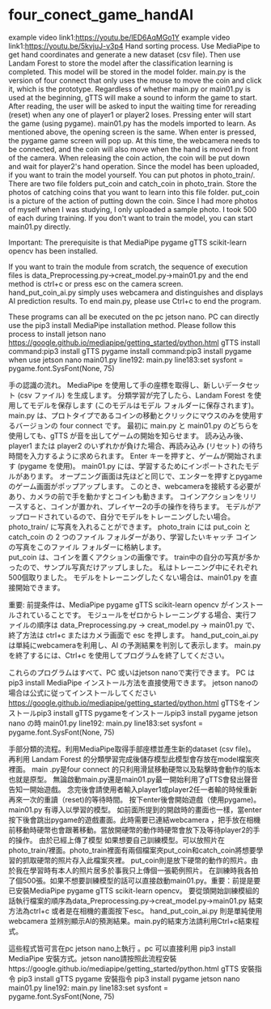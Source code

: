# four_conect_game_handAI
example video link1:https://youtu.be/lED6AqMGo1Y
example video link1:https://youtu.be/5kvjuJ-v3p4
Hand sorting process.  Use MediaPipe to get hand coordinates and generate a new dataset (csv file).
Then use Landam Forest to store the model after the classification learning is completed. This model will be stored in the model folder. 
main.py is the version of four connect that only uses the mouse to move the coin and click it, which is the prototype.
Regardless of whether main.py or main01.py is used at the beginning, gTTS will make a sound to inform the game to start.
After reading, the user will be asked to input the waiting time for rereading (reset) when any one of player1 or player2 loses.
Pressing enter will start the game (using pygame).  main01.py has the models imported to learn. 
As mentioned above, the opening screen is the same. When enter is pressed, the pygame game screen will pop up.
At this time, the webcamera needs to be connected, and the coin will also move when the hand is moved in front of the camera.
When releasing the coin action, the coin will be put down and wait for player2's hand operation.
Since the model has been uploaded, if you want to train the model yourself.  You can put photos in photo_train/.
There are two file folders put_coin and catch_coin in photo_train. Store the photos of catching coins that you want to learn into this file folder.
put_coin is a picture of the action of putting down the coin.  Since I had more photos of myself when I was studying, I only uploaded a sample photo.
I took 500 of each during training.  If you don't want to train the model, you can start main01.py directly.

Important: The prerequisite is that MediaPipe pygame gTTS scikit-learn opencv has been installed. 

If you want to train the module from scratch, the sequence of execution files is data_Preprocessing.py→creat_model.py→main01.py and the end method is ctrl+c or press esc on the camera screen.  
hand_put_coin_ai.py simply uses webcamera and distinguishes and displays AI prediction results. 
To end main.py, please use Ctrl+c to end the program.

These programs can all be executed on the pc jetson nano.  PC can directly use the pip3 install MediaPipe installation method.  Please follow this process to install jetson nano https://google.github.io/mediapipe/getting_started/python.html
gTTS install command:pip3 install gTTS
pygame install command:pip3 install pygame
when use jetson nano main01.py line192: main.py line183:set sysfont = pygame.font.SysFont(None, 75)

手の認識の流れ。
MediaPipe を使用して手の座標を取得し、新しいデータセット (csv ファイル) を生成します。 
分類学習が完了したら、Landam Forest を使用してモデルを保存します (このモデルはモデル フォルダーに保存されます)。 
main.py は、プロトタイプであるコインの移動とクリックにマウスのみを使用するバージョンの four connect です。
最初に main.py と main01.py のどちらを使用しても、gTTS が音を出してゲームの開始を知らせます。
読み込み後、player1 または player2 のいずれかが負けた場合、再読み込み (リセット) の待ち時間を入力するように求められます。
Enter キーを押すと、ゲームが開始されます (pygame を使用)。  main01.py には、学習するためにインポートされたモデルがあります。
オープニング画面は先ほどと同じで、エンターを押すとpygameのゲーム画面がポップアップします。
このとき、webcameraを接続する必要があり、カメラの前で手を動かすとコインも動きます。 コインアクションをリリースすると、コインが置かれ、プレイヤー2の手の操作を待ちます。
モデルがアップロードされているので、自分でモデルをトレーニングしたい場合。 
photo_train/ に写真を入れることができます。
photo_train には put_coin と catch_coin の 2 つのファイル フォルダーがあり、学習したいキャッチ コインの写真をこのファイル フォルダーに格納します。  
put_coin は、コインを置くアクションの画像です。 
train中の自分の写真が多かったので、サンプル写真だけアップしました。 私はトレーニング中にそれぞれ500個取りました。
モデルをトレーニングしたくない場合は、main01.py を直接開始できます。 

重要: 前提条件は、MediaPipe pygame gTTS scikit-learn opencv がインストールされていることです。 
モジュールをゼロからトレーニングする場合、実行ファイルの順序は data_Preprocessing.py → creat_model.py → main01.py で、終了方法は ctrl+c またはカメラ画面で esc を押します。 
hand_put_coin_ai.py は単純にwebcameraを利用し、AI の予測結果を判別して表示します。  main.py を終了するには、Ctrl+c を使用してプログラムを終了してください。

これらのプログラムはすべて、PC 或いはjetson nanoで実行できます。 
PC は pip3 install MediaPipe インストール方法を直接使用できます。 
jetson nanoの場合は公式に従ってインストールしてください https://google.github.io/mediapipe/getting_started/python.html
gTTSをインストールpip3 install gTTS
pygameをインストールpip3 install pygame
jetson nano の時 main01.py line192: main.py line183:set sysfont = pygame.font.SysFont(None, 75)

手部分類的流程。利用MediaPipe取得手部座標並產生新的dataset (csv file)。
再利用 Landam Forest 的分類學習完成後儲存模型此模型會存放在model檔案夾裡面。
main .py是four connect 的只利用滑鼠移動硬幣以及點擊時會動作的版本也就是原型。
無論啟動main.py還是main01.py最一開始利用了gTTS會發出聲音告知一開始遊戲。
念完後會請使用者輸入player1或player2任一者輸的時候重新再來一次的重讀（reset)的等待時間。
按下enter後會開始遊戲（使用pygame)。main01.py 有導入以學習的模型。
如前面所提到的開啟時的畫面也一樣，當enter按下後會跳出pygame的遊戲畫面。此時需要已連結webcamera ，把手放在相機前移動時硬幣也會跟著移動。當放開硬幣的動作時硬幣會放下及等待player2的手的操作。
由於已經上傳了模型 如果想要自己訓練模型。可以放照片在photo_train/裡面。photo_train裡面有兩個檔案夾put_coin和catch_coin將想要學習的抓取硬幣的照片存入此檔案夾裡。
put_coin則是放下硬幣的動作的照片。由於我在學習時有本人的照片居多於事我只上傳個一張範例照片。
在訓練時我各拍了個500張。如果不想要訓練模型的話可以直接啟動main01.py。重要：前提是要已安裝MediaPipe pygame gTTS scikit-learn opencv。
要從頭開始訓練模組的話執行檔案的順序為data_Preprocessing.py→creat_model.py→main01.py
結束方法為ctrl+c 或者是在相機的畫面按下esc。
hand_put_coin_ai.py 則是單純使用webcamera 並辨別顯示AI的預測結果。main.py的結束方法請利用Ctrl+c結束程式。

這些程式皆可言在pc jetson nano上執行 。pc 可以直接利用 pip3 install MediaPipe 安裝方式。jetson nano請按照此流程安裝https://google.github.io/mediapipe/getting_started/python.html
gTTS 安裝指令 pip3 install gTTS
pygame 安裝指令 pip3 install pygame
jetson nano main01.py line192: main.py line183:set sysfont = pygame.font.SysFont(None, 75)
